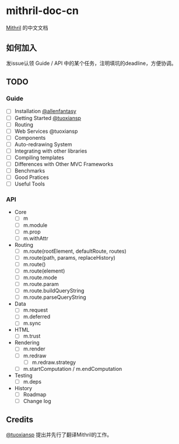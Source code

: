 # mithril-doc-cn
[Mithril](http://lhorie.github.io/mithril/) 的中文文档

## 如何加入

发issue认领 Guide / API 中的某个任务，注明填坑的deadline，方便协调。

## TODO

### Guide
- [ ] Installation [@allenfantasy](https://github.com/allenfantasy)
- [ ] Getting Started [@tuoxiansp](https://github.com/tuoxiansp)
- [ ] Routing
- [ ] Web Services @tuoxiansp
- [ ] Components
- [ ] Auto-redrawing System
- [ ] Integrating with other libraries
- [ ] Compiling templates
- [ ] Differences with Other MVC Frameworks
- [ ] Benchmarks
- [ ] Good Pratices
- [ ] Useful Tools

### API

- Core
  - [ ] m
  - [ ] m.module
  - [ ] m.prop
  - [ ] m.withAttr
- Routing
  - [ ] m.route(rootElement, defaultRoute, routes)
  - [ ] m.route(path, params, replaceHistory)
  - [ ] m.route()
  - [ ] m.route(element)
  - [ ] m.route.mode
  - [ ] m.route.param
  - [ ] m.route.buildQueryString
  - [ ] m.route.parseQueryString
- Data
  - [ ] m.request
  - [ ] m.deferred
  - [ ] m.sync
- HTML
  - [ ] m.trust
- Rendering
  - [ ] m.render
  - [ ] m.redraw
    - [ ] m.redraw.strategy
  - [ ] m.startComputation / m.endComputation
- Testing
  - [ ] m.deps
- History
  - [ ] Roadmap
  - [ ] Change log

## Credits

[@tuoxiansp](https://github.com/tuoxiansp) 提出并先行了翻译Mithril的工作。
